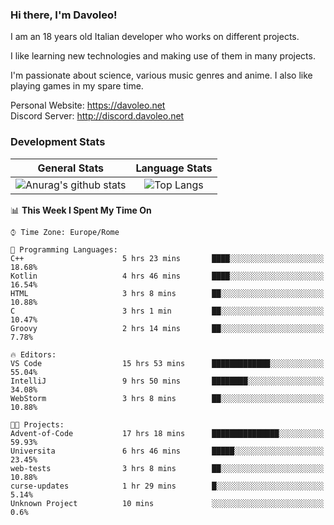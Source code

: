 ### Hi there, I'm Davoleo!

I am an 18 years old Italian developer who works on different projects.

I like learning new technologies and making use of them in many projects.

I'm passionate about science, various music genres and anime.
I also like playing games in my spare time.

Personal Website: https://davoleo.net <br>
Discord Server: http://discord.davoleo.net

### Development Stats

General Stats             |  Language Stats
:-------------------------:|:-------------------------:
![Anurag's github stats](https://github-readme-stats.vercel.app/api?username=Davoleo&count_private=true&show_icons=true&theme=tokyonight)  |  ![Top Langs](https://github-readme-stats.vercel.app/api/top-langs/?username=Davoleo&theme=tokyonight&layout=compact)



<!--START_SECTION:waka-->
📊 **This Week I Spent My Time On** 

```text
⌚︎ Time Zone: Europe/Rome

💬 Programming Languages: 
C++                      5 hrs 23 mins       ████░░░░░░░░░░░░░░░░░░░░░   18.68% 
Kotlin                   4 hrs 46 mins       ████░░░░░░░░░░░░░░░░░░░░░   16.54% 
HTML                     3 hrs 8 mins        ██░░░░░░░░░░░░░░░░░░░░░░░   10.88% 
C                        3 hrs 1 min         ██░░░░░░░░░░░░░░░░░░░░░░░   10.47% 
Groovy                   2 hrs 14 mins       ██░░░░░░░░░░░░░░░░░░░░░░░   7.78%

🔥 Editors: 
VS Code                  15 hrs 53 mins      █████████████░░░░░░░░░░░░   55.04% 
IntelliJ                 9 hrs 50 mins       ████████░░░░░░░░░░░░░░░░░   34.08% 
WebStorm                 3 hrs 8 mins        ██░░░░░░░░░░░░░░░░░░░░░░░   10.88%

🐱‍💻 Projects: 
Advent-of-Code           17 hrs 18 mins      ███████████████░░░░░░░░░░   59.93% 
Universita               6 hrs 46 mins       █████░░░░░░░░░░░░░░░░░░░░   23.45% 
web-tests                3 hrs 8 mins        ██░░░░░░░░░░░░░░░░░░░░░░░   10.88% 
curse-updates            1 hr 29 mins        █░░░░░░░░░░░░░░░░░░░░░░░░   5.14% 
Unknown Project          10 mins             ░░░░░░░░░░░░░░░░░░░░░░░░░   0.6%

```


<!--END_SECTION:waka-->

<!--
**Davoleo/Davoleo** is a ✨ _special_ ✨ repository because its `README.md` (this file) appears on your GitHub profile.

https://gist.github.com/Davoleo/43516c64c8169e24dc2571c34713863b

Here are some ideas to get you started:

- 🔭 I’m currently working on ...
- 🌱 I’m currently learning ...
- 👯 I’m looking to collaborate on ...
- 🤔 I’m looking for help with ...
- 💬 Ask me about ...
- 📫 How to reach me: ...
- 😄 Pronouns: ...
- ⚡ Fun fact: ...
-->
